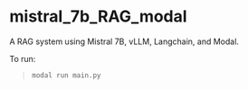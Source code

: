 # mistral_7b_RAG_modal

A RAG system using Mistral 7B, vLLM, Langchain, and Modal.

To run:
> ```modal run main.py```
